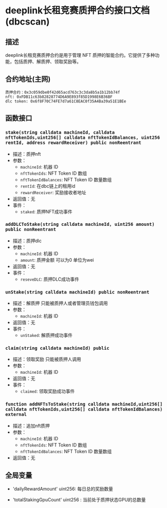 deeplink长租竞赛质押合约接口文档(dbcscan)
================

## 描述
deeplink长租竞赛质押合约是用于管理 NFT 质押的智能合约。它提供了多种功能，包括质押、解质押、领取奖励等。

## 合约地址(主网)
    质押合约：0x3c059dbe0f42d65acd763c3c3da8b5a1b12bb74f
    nft: 0xFDB11c63b82828774D6A9E893f85D1998E6B36BF
    dlc token: 0x6f8F70C74FE7d7a61C8EAC0f35A4Ba39a51E1BEe

## 函数接口
### `stake(string calldata machineId, calldata nftTokenIds,uint256[] calldata nftTokenIdBalances, uint256 rentId, address rewardReceiver) public nonReentrant`
- 描述：质押nft
- 参数：
    - `machineId`: 机器 ID
    - `nftTokenIds`: NFT Token ID 数组
    - `nftTokenIdBalances`: NFT Token ID 数量数组
    - `rentId`: 在dbc链上的租用id
    - `rewardReceiver`: 奖励接收者地址
- 返回值：无
- 事件：
    - `staked`: 质押NFT成功事件
  
### `addDLCToStake(string calldata machineId, uint256 amount) public nonReentrant`
- 描述：质押dlc
- 参数：
  - `machineId`: 机器 ID
  - `amount`: 质押金额 可以为0 单位为wei
- 返回值：无
- 事件：
  - `reseveDLC`: 质押DLC成功事件

### `unStake(string calldata machineId) public nonReentrant`
- 描述：解质押 只能被质押人或者管理员钱包调用
- 参数：
  - `machineId`: 机器 ID
- 返回值：无
- 事件：
  - `unStaked`: 解质押成功事件

### `claim(string calldata machineId) public`
- 描述：领取奖励 只能被质押人调用
- 参数：
  - `machineId`: 机器 ID
- 返回值：无
- 事件：
  - `claimed`: 领取奖励成功事件

### `function addNFTsToStake(string calldata machineId,uint256[] calldata nftTokenIds,uint256[] calldata nftTokenIdBalances) external`
- 描述：追加nft质押
- 参数：
  - `machineId`: 机器 ID
  - `nftTokenIds`: NFT Token ID 数组
  - `nftTokenIdBalances`: NFT Token ID 数量数组
- 返回值：无



## 全局变量
- 'dailyRewardAmount' uint256: 每日总的奖励数量

- 'totalStakingGpuCount' uint256 : 当前处于质押状态GPU的总数量
